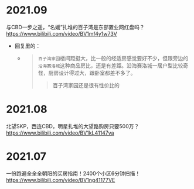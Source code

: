 
# 2021.09

与CBD一步之遥，“名媛”扎堆的百子湾是东部置业网红盘吗？ https://www.bilibili.com/video/BV1mf4y1w73V
- 回复里的：
  * > `百子湾家园`楼间距挺大，比一般的经适房感觉要好不少，但跟旁边的`沿海赛洛城`这种商品房比，还是有差距。沿海赛洛城一居户型比较奇怪，厨房设计得过大，跟卧室都差不多了。
    >> 百子湾家园还是很有性价比的

# 2021.08

北望SKP，西连CBD，明星扎堆的大望路购房只要500万？ https://www.bilibili.com/video/BV1kL41147va

# 2021.07

一份跑遍全全全朝阳的买房指南！2400个小区6分钟扫描！ https://www.bilibili.com/video/BV1ng41177VE
